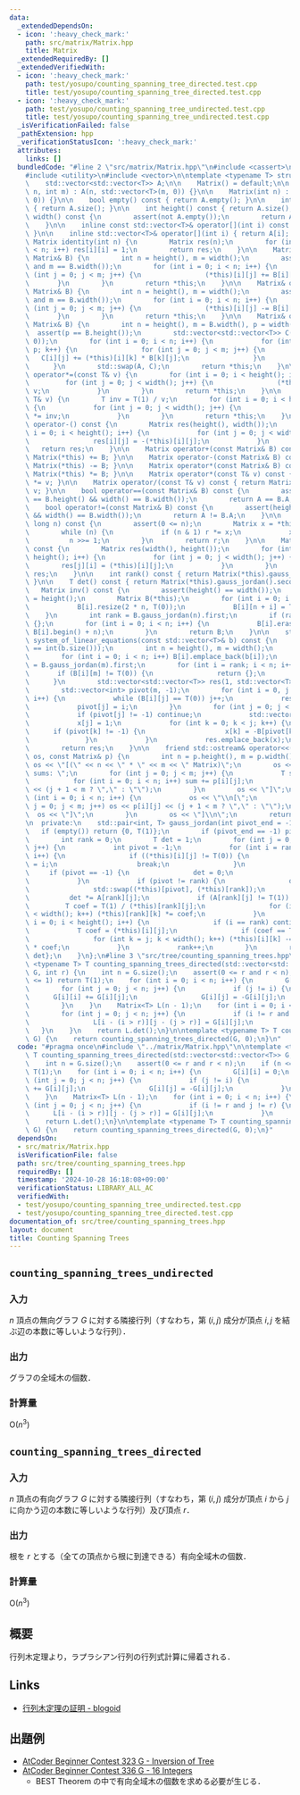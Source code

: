 ```yaml
---
data:
  _extendedDependsOn:
  - icon: ':heavy_check_mark:'
    path: src/matrix/Matrix.hpp
    title: Matrix
  _extendedRequiredBy: []
  _extendedVerifiedWith:
  - icon: ':heavy_check_mark:'
    path: test/yosupo/counting_spanning_tree_directed.test.cpp
    title: test/yosupo/counting_spanning_tree_directed.test.cpp
  - icon: ':heavy_check_mark:'
    path: test/yosupo/counting_spanning_tree_undirected.test.cpp
    title: test/yosupo/counting_spanning_tree_undirected.test.cpp
  _isVerificationFailed: false
  _pathExtension: hpp
  _verificationStatusIcon: ':heavy_check_mark:'
  attributes:
    links: []
  bundledCode: "#line 2 \"src/matrix/Matrix.hpp\"\n#include <cassert>\n#include <iostream>\n\
    #include <utility>\n#include <vector>\n\ntemplate <typename T> struct Matrix {\n\
    \    std::vector<std::vector<T>> A;\n\n    Matrix() = default;\n\n    Matrix(int\
    \ n, int m) : A(n, std::vector<T>(m, 0)) {}\n\n    Matrix(int n) : A(n, std::vector<T>(n,\
    \ 0)) {}\n\n    bool empty() const { return A.empty(); }\n\n    int size() const\
    \ { return A.size(); }\n\n    int height() const { return A.size(); }\n\n    int\
    \ width() const {\n        assert(not A.empty());\n        return A[0].size();\n\
    \    }\n\n    inline const std::vector<T>& operator[](int i) const { return A[i];\
    \ }\n\n    inline std::vector<T>& operator[](int i) { return A[i]; }\n\n    static\
    \ Matrix identity(int n) {\n        Matrix res(n);\n        for (int i = 0; i\
    \ < n; i++) res[i][i] = 1;\n        return res;\n    }\n\n    Matrix& operator+=(const\
    \ Matrix& B) {\n        int n = height(), m = width();\n        assert(n == B.height()\
    \ and m == B.width());\n        for (int i = 0; i < n; i++) {\n            for\
    \ (int j = 0; j < m; j++) {\n                (*this)[i][j] += B[i][j];\n     \
    \       }\n        }\n        return *this;\n    }\n\n    Matrix& operator-=(const\
    \ Matrix& B) {\n        int n = height(), m = width();\n        assert(n == B.height()\
    \ and m == B.width());\n        for (int i = 0; i < n; i++) {\n            for\
    \ (int j = 0; j < m; j++) {\n                (*this)[i][j] -= B[i][j];\n     \
    \       }\n        }\n        return *this;\n    }\n\n    Matrix& operator*=(const\
    \ Matrix& B) {\n        int n = height(), m = B.width(), p = width();\n      \
    \  assert(p == B.height());\n        std::vector<std::vector<T>> C(n, std::vector<T>(m,\
    \ 0));\n        for (int i = 0; i < n; i++) {\n            for (int k = 0; k <\
    \ p; k++) {\n                for (int j = 0; j < m; j++) {\n                 \
    \   C[i][j] += (*this)[i][k] * B[k][j];\n                }\n            }\n  \
    \      }\n        std::swap(A, C);\n        return *this;\n    }\n\n    Matrix&\
    \ operator*=(const T& v) {\n        for (int i = 0; i < height(); i++) {\n   \
    \         for (int j = 0; j < width(); j++) {\n                (*this)[i][j] *=\
    \ v;\n            }\n        }\n        return *this;\n    }\n\n    Matrix& operator/=(const\
    \ T& v) {\n        T inv = T(1) / v;\n        for (int i = 0; i < height(); i++)\
    \ {\n            for (int j = 0; j < width(); j++) {\n                (*this)[i][j]\
    \ *= inv;\n            }\n        }\n        return *this;\n    }\n\n    Matrix\
    \ operator-() const {\n        Matrix res(height(), width());\n        for (int\
    \ i = 0; i < height(); i++) {\n            for (int j = 0; j < width(); j++) {\n\
    \                res[i][j] = -(*this)[i][j];\n            }\n        }\n     \
    \   return res;\n    }\n\n    Matrix operator+(const Matrix& B) const { return\
    \ Matrix(*this) += B; }\n\n    Matrix operator-(const Matrix& B) const { return\
    \ Matrix(*this) -= B; }\n\n    Matrix operator*(const Matrix& B) const { return\
    \ Matrix(*this) *= B; }\n\n    Matrix operator*(const T& v) const { return Matrix(*this)\
    \ *= v; }\n\n    Matrix operator/(const T& v) const { return Matrix(*this) /=\
    \ v; }\n\n    bool operator==(const Matrix& B) const {\n        assert(height()\
    \ == B.height() && width() == B.width());\n        return A == B.A;\n    }\n\n\
    \    bool operator!=(const Matrix& B) const {\n        assert(height() == B.height()\
    \ && width() == B.width());\n        return A != B.A;\n    }\n\n    Matrix pow(long\
    \ long n) const {\n        assert(0 <= n);\n        Matrix x = *this, r = identity(size());\n\
    \        while (n) {\n            if (n & 1) r *= x;\n            x *= x;\n  \
    \          n >>= 1;\n        }\n        return r;\n    }\n\n    Matrix transpose()\
    \ const {\n        Matrix res(width(), height());\n        for (int i = 0; i <\
    \ height(); i++) {\n            for (int j = 0; j < width(); j++) {\n        \
    \        res[j][i] = (*this)[i][j];\n            }\n        }\n        return\
    \ res;\n    }\n\n    int rank() const { return Matrix(*this).gauss_jordan().first;\
    \ }\n\n    T det() const { return Matrix(*this).gauss_jordan().second; }\n\n \
    \   Matrix inv() const {\n        assert(height() == width());\n        int n\
    \ = height();\n        Matrix B(*this);\n        for (int i = 0; i < n; i++) {\n\
    \            B[i].resize(2 * n, T(0));\n            B[i][n + i] = T(1);\n    \
    \    }\n        int rank = B.gauss_jordan(n).first;\n        if (rank != n) return\
    \ {};\n        for (int i = 0; i < n; i++) {\n            B[i].erase(B[i].begin(),\
    \ B[i].begin() + n);\n        }\n        return B;\n    }\n\n    std::vector<std::vector<T>>\
    \ system_of_linear_equations(const std::vector<T>& b) const {\n        assert(height()\
    \ == int(b.size()));\n        int n = height(), m = width();\n        Matrix B(*this);\n\
    \        for (int i = 0; i < n; i++) B[i].emplace_back(b[i]);\n        int rank\
    \ = B.gauss_jordan(m).first;\n        for (int i = rank; i < n; i++) {\n     \
    \       if (B[i][m] != T(0)) {\n                return {};\n            }\n  \
    \      }\n        std::vector<std::vector<T>> res(1, std::vector<T>(m, 0));\n\
    \        std::vector<int> pivot(m, -1);\n        for (int i = 0, j = 0; i < rank;\
    \ i++) {\n            while (B[i][j] == T(0)) j++;\n            res[0][j] = B[i][m];\n\
    \            pivot[j] = i;\n        }\n        for (int j = 0; j < m; j++) {\n\
    \            if (pivot[j] != -1) continue;\n            std::vector<T> x(m, 0);\n\
    \            x[j] = 1;\n            for (int k = 0; k < j; k++) {\n          \
    \      if (pivot[k] != -1) {\n                    x[k] = -B[pivot[k]][j];\n  \
    \              }\n            }\n            res.emplace_back(x);\n        }\n\
    \        return res;\n    }\n\n    friend std::ostream& operator<<(std::ostream&\
    \ os, const Matrix& p) {\n        int n = p.height(), m = p.width();\n       \
    \ os << \"[(\" << n << \" * \" << m << \" Matrix)\";\n        os << \"\\n[columun\
    \ sums: \";\n        for (int j = 0; j < m; j++) {\n            T sum = 0;\n \
    \           for (int i = 0; i < n; i++) sum += p[i][j];\n            os << sum\
    \ << (j + 1 < m ? \",\" : \"\");\n        }\n        os << \"]\";\n        for\
    \ (int i = 0; i < n; i++) {\n            os << \"\\n[\";\n            for (int\
    \ j = 0; j < m; j++) os << p[i][j] << (j + 1 < m ? \",\" : \"\");\n          \
    \  os << \"]\";\n        }\n        os << \"]\\n\";\n        return os;\n    }\n\
    \n  private:\n    std::pair<int, T> gauss_jordan(int pivot_end = -1) {\n     \
    \   if (empty()) return {0, T(1)};\n        if (pivot_end == -1) pivot_end = width();\n\
    \        int rank = 0;\n        T det = 1;\n        for (int j = 0; j < pivot_end;\
    \ j++) {\n            int pivot = -1;\n            for (int i = rank; i < height();\
    \ i++) {\n                if ((*this)[i][j] != T(0)) {\n                    pivot\
    \ = i;\n                    break;\n                }\n            }\n       \
    \     if (pivot == -1) {\n                det = 0;\n                continue;\n\
    \            }\n            if (pivot != rank) {\n                det = -det;\n\
    \                std::swap((*this)[pivot], (*this)[rank]);\n            }\n  \
    \          det *= A[rank][j];\n            if (A[rank][j] != T(1)) {\n       \
    \         T coef = T(1) / (*this)[rank][j];\n                for (int k = j; k\
    \ < width(); k++) (*this)[rank][k] *= coef;\n            }\n            for (int\
    \ i = 0; i < height(); i++) {\n                if (i == rank) continue;\n    \
    \            T coef = (*this)[i][j];\n                if (coef == T(0)) continue;\n\
    \                for (int k = j; k < width(); k++) (*this)[i][k] -= (*this)[rank][k]\
    \ * coef;\n            }\n            rank++;\n        }\n        return {rank,\
    \ det};\n    }\n};\n#line 3 \"src/tree/counting_spanning_trees.hpp\"\n\ntemplate\
    \ <typename T> T counting_spanning_trees_directed(std::vector<std::vector<T>>\
    \ G, int r) {\n    int n = G.size();\n    assert(0 <= r and r < n);\n    if (n\
    \ <= 1) return T(1);\n    for (int i = 0; i < n; i++) {\n        G[i][i] = 0;\n\
    \        for (int j = 0; j < n; j++) {\n            if (j != i) {\n          \
    \      G[i][i] += G[i][j];\n                G[i][j] = -G[i][j];\n            }\n\
    \        }\n    }\n    Matrix<T> L(n - 1);\n    for (int i = 0; i < n; i++) {\n\
    \        for (int j = 0; j < n; j++) {\n            if (i != r and j != r) {\n\
    \                L[i - (i > r)][j - (j > r)] = G[i][j];\n            }\n     \
    \   }\n    }\n    return L.det();\n}\n\ntemplate <typename T> T counting_spanning_trees_undirected(std::vector<std::vector<T>>\
    \ G) {\n    return counting_spanning_trees_directed(G, 0);\n}\n"
  code: "#pragma once\n#include \"../matrix/Matrix.hpp\"\n\ntemplate <typename T>\
    \ T counting_spanning_trees_directed(std::vector<std::vector<T>> G, int r) {\n\
    \    int n = G.size();\n    assert(0 <= r and r < n);\n    if (n <= 1) return\
    \ T(1);\n    for (int i = 0; i < n; i++) {\n        G[i][i] = 0;\n        for\
    \ (int j = 0; j < n; j++) {\n            if (j != i) {\n                G[i][i]\
    \ += G[i][j];\n                G[i][j] = -G[i][j];\n            }\n        }\n\
    \    }\n    Matrix<T> L(n - 1);\n    for (int i = 0; i < n; i++) {\n        for\
    \ (int j = 0; j < n; j++) {\n            if (i != r and j != r) {\n          \
    \      L[i - (i > r)][j - (j > r)] = G[i][j];\n            }\n        }\n    }\n\
    \    return L.det();\n}\n\ntemplate <typename T> T counting_spanning_trees_undirected(std::vector<std::vector<T>>\
    \ G) {\n    return counting_spanning_trees_directed(G, 0);\n}"
  dependsOn:
  - src/matrix/Matrix.hpp
  isVerificationFile: false
  path: src/tree/counting_spanning_trees.hpp
  requiredBy: []
  timestamp: '2024-10-28 16:18:08+09:00'
  verificationStatus: LIBRARY_ALL_AC
  verifiedWith:
  - test/yosupo/counting_spanning_tree_undirected.test.cpp
  - test/yosupo/counting_spanning_tree_directed.test.cpp
documentation_of: src/tree/counting_spanning_trees.hpp
layout: document
title: Counting Spanning Trees
---
```


## `counting_spanning_trees_undirected`

### 入力

$n$ 頂点の無向グラフ $G$ に対する隣接行列（すなわち，第 $(i, j)$ 成分が頂点 $i, j$ を結ぶ辺の本数に等しいような行列）．

### 出力

グラフの全域木の個数．

### 計算量

$\mathrm{O}(n ^ 3)$

## `counting_spanning_trees_directed`

### 入力

$n$ 頂点の有向グラフ $G$ に対する隣接行列（すなわち，第 $(i, j)$ 成分が頂点 $i$ から $j$ に向かう辺の本数に等しいような行列）及び頂点 $r$．

### 出力

根を $r$ とする（全ての頂点から根に到達できる）有向全域木の個数．

### 計算量

$\mathrm{O}(n ^ 3)$

## 概要

行列木定理より，ラプラシアン行列の行列式計算に帰着される．

## Links
- [行列木定理の証明 - blogoid](https://mizuwater0.hatenablog.com/entry/2018/11/25/233547)

## 出題例
- [AtCoder Beginner Contest 323 G - Inversion of Tree](https://atcoder.jp/contests/abc323/tasks/abc323_g)
- [AtCoder Beginner Contest 336 G - 16 Integers](https://atcoder.jp/contests/abc336/tasks/abc336_g)
  - BEST Theorem の中で有向全域木の個数を求める必要が生じる．